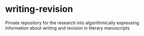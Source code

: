 # writing-revision
Private repository for the research into algorithmically expressing information about writing and revision in literary manuscripts
